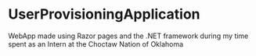# UserProvisioningApplication
WebApp made using Razor pages and the .NET framework during my time spent as an Intern at the Choctaw Nation of Oklahoma
